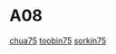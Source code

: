# A08
[chua75](https://user-images.githubusercontent.com/78096329/112690320-f347db80-8e51-11eb-8bf5-53b338d6fe01.jpg)
[toobin75](https://user-images.githubusercontent.com/78096329/112690763-b9c3a000-8e52-11eb-95c3-e7de556ebf39.jpg)
[sorkin75](https://user-images.githubusercontent.com/78096329/112706933-f22ca380-8e7d-11eb-913a-253503cd6e26.jpg)


